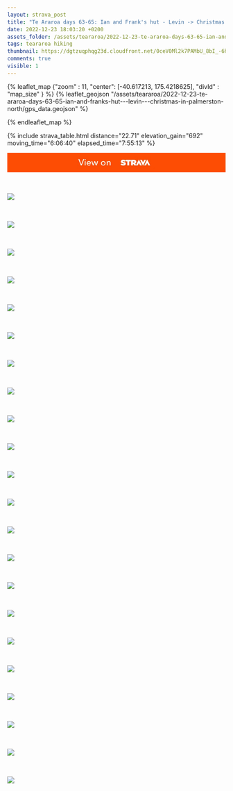 ```yaml
---
layout: strava_post
title: "Te Araroa days 63-65: Ian and Frank's hut - Levin -> Christmas in Palmerston North"
date: 2022-12-23 18:03:20 +0200
assets_folder: /assets/teararoa/2022-12-23-te-araroa-days-63-65-ian-and-franks-hut---levin---christmas-in-palmerston-north
tags: teararoa hiking
thumbnail: https://dgtzuqphqg23d.cloudfront.net/0ceV0Ml2k7PAMbU_8bI_-6hJ9y1Yw4xHZnpFKU0lBl0-1024x768.jpg
comments: true
visible: 1
---
```



{% leaflet_map {"zoom" : 11,
                  "center": [-40.617213, 175.4218625],
                 "divId" : "map_size" } %}
    {% leaflet_geojson "/assets/teararoa/2022-12-23-te-araroa-days-63-65-ian-and-franks-hut---levin---christmas-in-palmerston-north/gps_data.geojson" %}

{% endleaflet_map %}





{% include strava_table.html distance="22.71" elevation_gain="692" moving_time="6:06:40" elapsed_time="7:55:13" %}

[![](/assets/strava.jpg)](https://www.strava.com/activities/8284058434)


<br />

![](https://dgtzuqphqg23d.cloudfront.net/0ceV0Ml2k7PAMbU_8bI_-6hJ9y1Yw4xHZnpFKU0lBl0-1024x768.jpg)


<br />

![](https://dgtzuqphqg23d.cloudfront.net/tY2t3J4s6GpydywaFrt9WjcgVjyjLNPFVWkabP76WKo-1024x768.jpg)


<br />

![](https://dgtzuqphqg23d.cloudfront.net/1bDnmL-0hy63S5WYCzpWtjdSe7RHANLyAvgTbgnm4VA-1024x768.jpg)


<br />

![](https://dgtzuqphqg23d.cloudfront.net/jl6gM8Ne1DtMTV29IVL5yyVwWvhTWnYuDZh5M2EkOMw-768x1024.jpg)


<br />

![](https://dgtzuqphqg23d.cloudfront.net/mJVhDwENFPsELJTul8WtCjkVps7tTLnHK2NCp_48-6Y-1024x768.jpg)


<br />

![](https://dgtzuqphqg23d.cloudfront.net/dZA8pB3NfYuimWSvviRHescyA23Wgo5fDV_zq5kTCNk-768x1024.jpg)


<br />

![](https://dgtzuqphqg23d.cloudfront.net/Mj41RMfmFuFAIXZUoH3yM-dRehQFZ5aF2t9B2_bmj4Q-768x1024.jpg)


<br />

![](https://dgtzuqphqg23d.cloudfront.net/XxyFpAJYOxRl_01HIrPM_WGw1b41pm1Jx_A4bNOsrek-768x1024.jpg)


<br />

![](https://dgtzuqphqg23d.cloudfront.net/g7j7LDtVX61j_43jy4Sf9ViW24uVYgFhBIB1rkR9ihQ-1024x768.jpg)


<br />

![](https://dgtzuqphqg23d.cloudfront.net/3eU9Gcg6Sg8X4UgqFVldCuSpSenNf10HNGe8Zm7cNDE-1024x768.jpg)


<br />

![](https://dgtzuqphqg23d.cloudfront.net/MTjTwXcEjeJgf9R_Jblhns-3_uxMcAr84AT2j0PioCw-768x1024.jpg)


<br />

![](https://dgtzuqphqg23d.cloudfront.net/I7jza6R8qPF5nof3nHIhJpWJBVOrbV0tzpvT9GYCxL0-768x1024.jpg)


<br />

![](https://dgtzuqphqg23d.cloudfront.net/rzNs9YGnECTC2p9Jj07QSl_9hzs5EzrE_GbLX0vnmHo-768x1024.jpg)


<br />

![](https://dgtzuqphqg23d.cloudfront.net/Iax68YXUjpmI471CXRO4MAqL-OiQDEaPOt6ZVtn6uvQ-1024x768.jpg)


<br />

![](https://dgtzuqphqg23d.cloudfront.net/JAEJ_aj7h1IDhnozHbMLGth7Dig01h_SFPDsTP965Z0-1024x768.jpg)


<br />

![](https://dgtzuqphqg23d.cloudfront.net/XiZellFpG-6UaNytPO3TYBjCtCnY6z5W3jSnLJoAzXc-1024x768.jpg)


<br />

![](https://dgtzuqphqg23d.cloudfront.net/iD6OftlGFeGDzfrrt00ZEOijTIzmdtUGS9eU6q72Tfw-1024x768.jpg)


<br />

![](https://dgtzuqphqg23d.cloudfront.net/n1pMtCKLuhIFMsFr3hdLUlVtOMRTZi8qJfQFgdHMBkw-1024x768.jpg)


<br />

![](https://dgtzuqphqg23d.cloudfront.net/EsH7mJqqgoPCSdVSZnvbfnvgkAdnQaStRFgcsmvipHM-1024x768.jpg)


<br />

![](https://dgtzuqphqg23d.cloudfront.net/XuZGaVS-EHet2CakFOqm6S1AA9OLSmL_D4B3tiktNgk-768x1024.jpg)


<br />

![](https://dgtzuqphqg23d.cloudfront.net/1ottIECzXVAy2ay6EtdTWrBOAxXX21McfyFnc3MSB5s-768x1024.jpg)


<br />

![](https://dgtzuqphqg23d.cloudfront.net/WkmJN4T2XjT2kf0_kN5IWpWLl_GVDsEoITthIWM0ntI-1024x768.jpg)
